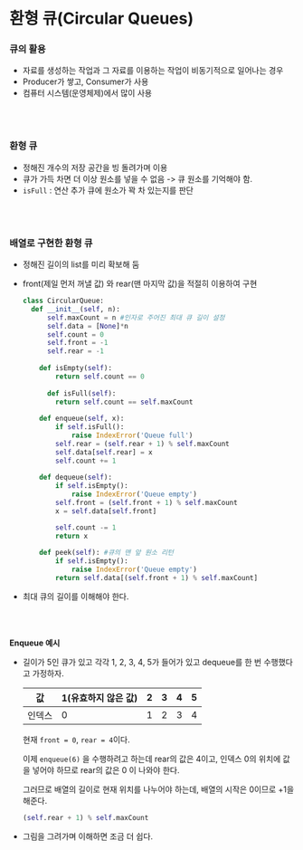 # 환형 큐(Circular Queues)



### 큐의 활용

- 자료를 생성하는 작업과 그 자료를 이용하는 작업이 비동기적으로 일어나는 경우
- Producer가 쌓고, Consumer가 사용
- 컴퓨터 시스템(운영체제)에서 많이 사용

<br/><br/>

### 환형 큐 

- 정해진 개수의 저장 공간을 빙 돌려가며 이용
- 큐가 가득 차면 더 이상 원소를 넣을 수 없음 -> 큐 원소를 기억해야 함.
- ```isFull``` : 연산 추가 큐에 원소가 꽉 차 있는지를 판단



<br/><br/>

### 배열로 구현한 환형 큐

- 정해진 길이의 list를 미리 확보해 둠

- front(제일 먼저 꺼낼 값) 와 rear(맨 마지막 값)을 적절히 이용하여 구현

  ```python
  class CircularQueue:
  	def __init__(self, n):
  		self.maxCount = n #인자로 주어진 최대 큐 길이 설정
  		self.data = [None]*n
  		self.count = 0
  		self.front = -1
  		self.rear = -1
          
      def isEmpty(self):
          return self.count == 0
      
     	def isFull(self):
          return self.count == self.maxCount
      
      def enqueue(self, x):
          if self.isFull():
              raise IndexError('Queue full')
          self.rear = (self.rear + 1) % self.maxCount
          self.data[self.rear] = x
          self.count += 1
      
      def dequeue(self):
          if self.isEmpty():
              raise IndexError('Queue empty')
          self.front = (self.front + 1) % self.maxCount
          x = self.data[self.front] 
  
          self.count -= 1
          return x
      
      def peek(self): #큐의 맨 앞 원소 리턴
          if self.isEmpty():
              raise IndexError('Queue empty')
          return self.data[(self.front + 1) % self.maxCount]
  ```

  

- 최대 큐의 길이를 이해해야 한다. 


<br/><br/>

**Enqueue 예시**

- 길이가 5인 큐가 있고 각각 1, 2, 3, 4, 5가 들어가 있고 dequeue를 한 번 수행했다고 가정하자.

  | 값     | 1(유효하지 않은 값) | 2    | 3    | 4    | 5    |
  | ------ | ------------------- | ---- | ---- | ---- | ---- |
  | 인덱스 | 0                   | 1    | 2    | 3    | 4    |

  현재 ```front = 0```, ```rear = 4```이다. 

  이제 ```enqueue(6)``` 을 수행하려고 하는데 rear의 값은 4이고, 인덱스 0의 위치에 값을 넣어야 하므로 rear의 값은 0 이 나와야 한다. 

  그러므로 배열의 길이로 현재 위치를 나누어야 하는데, 배열의 시작은 0이므로 +1을 해준다.

  ```python
  (self.rear + 1) % self.maxCount
  ```

- 그림을 그려가며 이해하면 조금 더 쉽다. 
